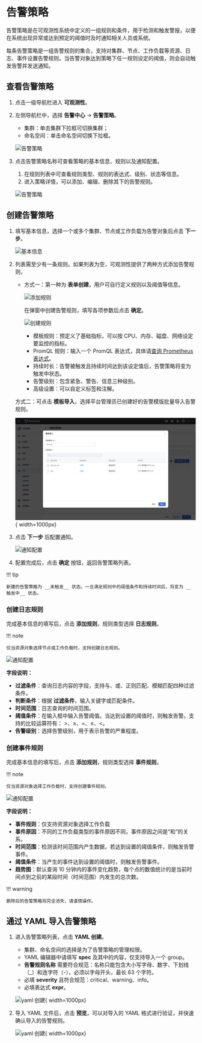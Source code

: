 # 告警策略

告警策略是在可观测性系统中定义的一组规则和条件，用于检测和触发警报，以便在系统出现异常或达到预定的阈值时及时通知相关人员或系统。

每条告警策略是一组告警规则的集合，支持对集群、节点、工作负载等资源、日志、事件设置告警规则。当告警对象达到策略下任一规则设定的阈值，则会自动触发告警并发送通知。

## 查看告警策略

1. 点击一级导航栏进入 __可观测性__。
2. 左侧导航栏中，选择 __告警中心__ -> __告警策略__。

    - 集群：单击集群下拉框可切换集群；
    - 命名空间：单击命名空间切换下拉框。

    ![告警策略](https://docs.daocloud.io/daocloud-docs-images/docs/zh/docs/insight/images/policy00.png)

3. 点击告警策略名称可查看策略的基本信息、规则以及通知配置。

    1. 在规则列表中可查看规则类型、规则的表达式、级别、状态等信息。
    2. 进入策略详情，可以添加、编辑、删除其下的告警规则。

    ![告警策略](https://docs.daocloud.io/daocloud-docs-images/docs/zh/docs/insight/images/policy06.png)

## 创建告警策略

1. 填写基本信息，选择一个或多个集群、节点或工作负载为告警对象后点击 __下一步__。

    ![基本信息](https://docs.daocloud.io/daocloud-docs-images/docs/zh/docs/insight/images/policy01.png)

2. 列表需至少有一条规则。如果列表为空，可观测性提供了两种方式添加告警规则，

    - 方式一：第一种为 __表单创建__，用户可自行定义规则以及阈值等信息。

        ![添加规则](https://docs.daocloud.io/daocloud-docs-images/docs/zh/docs/insight/images/alert-policy04.png)


       在弹窗中创建告警规则，填写各项参数后点击 __确定__。

        ![创建规则](https://docs.daocloud.io/daocloud-docs-images/docs/zh/docs/insight/images/policy04.png)

        - 模板规则：预定义了基础指标，可以按 CPU、内存、磁盘、网络设定要监控的指标。
        - PromQL 规则：输入一个 PromQL 表达式，具体请[查询 Prometheus 表达式](https://prometheus.io/docs/prometheus/latest/querying/basics/)。
        - 持续时长：告警被触发且持续时间达到该设定值后，告警策略将变为触发中状态。
        - 告警级别：包含紧急、警告、信息三种级别。
        - 高级设置：可以自定义标签和注解。

    方式二：可点击 __模板导入__，选择平台管理员已创建好的告警模版批量导入告警规则。

    ![告警模版](../../images/import-template.png){ width=1000px}

3. 点击 __下一步__ 后配置通知。

    ![通知配置](https://docs.daocloud.io/daocloud-docs-images/docs/zh/docs/insight/images/policy05.png)

4. 配置完成后，点击 __确定__ 按钮，返回告警策略列表。

!!! tip

    新建的告警策略为 __未触发__ 状态。一旦满足规则中的阈值条件和持续时间后，将变为 __触发中__ 状态。

### 创建日志规则

完成基本信息的填写后，点击 __添加规则__，规则类型选择 __日志规则__。

!!! note

    仅当资源对象选择节点或工作负载时，支持创建日志规则。

![通知配置](https://docs.daocloud.io/daocloud-docs-images/docs/zh/docs/insight/images/policy10.png)

**字段说明：**

- __过滤条件__：查询日志内容的字段，支持与、或、正则匹配、模糊匹配四种过滤条件。
- __判断条件__：根据 __过滤条件__，输入关键字或匹配条件。
- __时间范围__：日志查询的时间范围。
- __阈值条件__：在输入框中输入告警阈值。当达到设置的阈值时，则触发告警。支持的比较运算符有： >、≥、=、≤、<。
- __告警级别__：选择告警级别，用于表示告警的严重程度。

### 创建事件规则

完成基本信息的填写后，点击 __添加规则__，规则类型选择 __事件规则__。

!!! note

    仅当资源对象选择工作负载时，支持创建事件规则。

![通知配置](https://docs.daocloud.io/daocloud-docs-images/docs/zh/docs/insight/images/policy04.png)

**字段说明：**

- __事件规则__：仅支持资源对象选择工作负载
- __事件原因__：不同的工作负载类型的事件原因不同，事件原因之间是“和”的关系。
- __时间范围__：检测该时间范围内产生数据，若达到设置的阈值条件，则触发告警事件。
- __阈值条件__：当产生的事件达到设置的阈值时，则触发告警事件。
- __趋势图__：默认查询 10 分钟内的事件变化趋势，每个点的数值统计的是当前时间点到之前的某段时间（时间范围）内发生的总次数。

!!! warning

    删除后的告警策略将完全消失，请谨慎操作。

## 通过 YAML 导入告警策略

1. 进入告警策略列表，点击 __YAML 创建__。

   - 集群、命名空间的选择是为了告警策略的管理权限。
   - YAML 编辑器中请填写 __spec__ 及其中的内容，仅支持导入一个 group。
   - __告警规则名称__ 需要符合规范：名称只能包含大小写字母、数字、下划线（_）和连字符（-），必须以字母开头，最长 63 个字符。
   - 必填 __severity__ 且符合规范：critical、warning、info。
   - 必填表达式 __expr__。

    ![yaml 创建](https://docs.daocloud.io/daocloud-docs-images/docs/zh/docs/insight/images/create-from-yaml.png){ width=1000px}

2. 导入 YAML 文件后，点击 __预览__，可以对导入的 YAML 格式进行验证，并快速确认导入的告警规则。

    ![yaml 创建](https://docs.daocloud.io/daocloud-docs-images/docs/zh/docs/insight/images/create-from-yaml01.png){ width=1000px}
